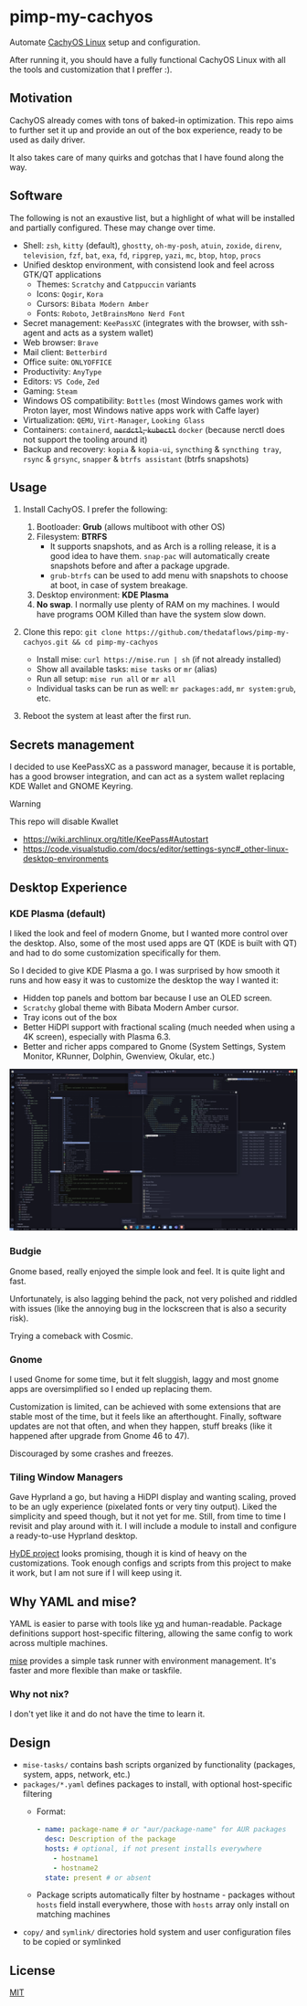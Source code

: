 # pimp-my-cachyos

Automate [CachyOS Linux](https://cachyos.org/) setup and configuration.

After running it, you should have a fully functional CachyOS Linux with all the tools and customization that I preffer :).

## Motivation

CachyOS already comes with tons of baked-in optimization. This repo aims to further set it up and provide an out of the box experience, ready to be used as daily driver.

It also takes care of many quirks and gotchas that I have found along the way.

## Software

The following is not an exaustive list, but a highlight of what will be installed and partially configured. These may change over time.

- Shell: `zsh`, `kitty` (default), `ghostty`, `oh-my-posh`, `atuin`, `zoxide`, `direnv`, `television`, `fzf`, `bat`, `exa`, `fd`, `ripgrep`, `yazi`, `mc`, `btop`, `htop`, `procs`
- Unified desktop environment, with consistend look and feel across GTK/QT applications
  - Themes: `Scratchy` and `Catppuccin` variants
  - Icons: `Qogir`, `Kora`
  - Cursors: `Bibata Modern Amber`
  - Fonts: `Roboto`, `JetBrainsMono Nerd Font`
- Secret management: `KeePassXC` (integrates with the browser, with ssh-agent and acts as a system wallet)
- Web browser: `Brave`
- Mail client: `Betterbird`
- Office suite: `ONLYOFFICE`
- Productivity: `AnyType`
- Editors: `VS Code`, `Zed`
- Gaming: `Steam`
- Windows OS compatibility: `Bottles` (most Windows games work with Proton layer, most Windows native apps work with Caffe layer)
- Virtualization: `QEMU`, `Virt-Manager`, `Looking Glass`
- Containers: `containerd`, ~~`nerdctl`, `kubectl`~~ `docker` (because nerctl does not support the tooling around it)
- Backup and recovery: `kopia` & `kopia-ui`, `syncthing` & `syncthing tray`, `rsync` & `grsync`, `snapper` & `btrfs assistant` (btrfs snapshots)

## Usage

1. Install CachyOS. I prefer the following:
   1. Bootloader: **Grub** (allows multiboot with other OS)
   2. Filesystem: **BTRFS**
      - It supports snapshots, and as Arch is a rolling release, it is a good idea to have them. `snap-pac` will automatically create snapshots before and after a package upgrade.
      - `grub-btrfs` can be used to add menu with snapshots to choose at boot, in case of system breakage.
   3. Desktop environment: **KDE Plasma**
   4. **No swap**. I normally use plenty of RAM on my machines. I would have programs OOM Killed than have the system slow down.

2. Clone this repo: `git clone https://github.com/thedataflows/pimp-my-cachyos.git && cd pimp-my-cachyos`

   - Install mise: `curl https://mise.run | sh` (if not already installed)
   - Show all available tasks: `mise tasks` or `mr` (alias)
   - Run all setup: `mise run all` or `mr all`
   - Individual tasks can be run as well: `mr packages:add`, `mr system:grub`, etc.

3. Reboot the system at least after the first run.

## Secrets management

I decided to use KeePassXC as a password manager, because it is portable, has a good browser integration, and can act as a system wallet replacing KDE Wallet and GNOME Keyring.

> [!WARNING]
> This repo will disable Kwallet

- <https://wiki.archlinux.org/title/KeePass#Autostart>
- <https://code.visualstudio.com/docs/editor/settings-sync#_other-linux-desktop-environments>

## Desktop Experience

### KDE Plasma (default)

I liked the look and feel of modern Gnome, but I wanted more control over the desktop. Also, some of the most used apps are QT (KDE is built with QT) and had to do some customization specifically for them.

So I decided to give KDE Plasma a go. I was surprised by how smooth it runs and how easy it was to customize the desktop the way I wanted it:

- Hidden top panels and bottom bar because I use an OLED screen.
- `Scratchy` global theme with Bibata Modern Amber cursor.
- Tray icons out of the box
- Better HiDPI support with fractional scaling (much needed when using a 4K screen), especially with Plasma 6.3.
- Better and richer apps compared to Gnome (System Settings, System Monitor, KRunner, Dolphin, Gwenview, Okular, etc.)

![KDE Plasma](screenshot1.png)

### Budgie

Gnome based, really enjoyed the simple look and feel. It is quite light and fast.

Unfortunately, is also lagging behind the pack, not very polished and riddled with issues (like the annoying bug in the lockscreen that is also a security risk).

Trying a comeback with Cosmic.

### Gnome

I used Gnome for some time, but it felt sluggish, laggy and most gnome apps are oversimplified so I ended up replacing them.

Customization is limited, can be achieved with some extensions that are stable most of the time, but it feels like an afterthought. Finally, software updates are not that often, and when they happen, stuff breaks (like it happened after upgrade from Gnome 46 to 47).

Discouraged by some crashes and freezes.

### Tiling Window Managers

Gave Hyprland a go, but having a HiDPI display and wanting scaling, proved to be an ugly experience (pixelated fonts or very tiny output). Liked the simplicity and speed though, but it not yet for me. Still, from time to time I revisit and play around with it. I will include a module to install and configure a ready-to-use Hyprland desktop.

[HyDE project](https://github.com/HyDE-Project/HyDE) looks promising, though it is kind of heavy on the customizations. Took enough configs and scripts from this project to make it work, but I am not sure if I will keep using it.

## Why YAML and mise?

YAML is easier to parse with tools like [yq](https://mikefarah.gitbook.io/yq) and human-readable. Package definitions support host-specific filtering, allowing the same config to work across multiple machines.

[mise](https://mise.jdx.dev/) provides a simple task runner with environment management. It's faster and more flexible than make or taskfile.

### Why not nix?

I don't yet like it and do not have the time to learn it.

## Design

- `mise-tasks/` contains bash scripts organized by functionality (packages, system, apps, network, etc.)
- `packages/*.yaml` defines packages to install, with optional host-specific filtering
  - Format:

    ```yaml
    - name: package-name # or "aur/package-name" for AUR packages
      desc: Description of the package
      hosts: # optional, if not present installs everywhere
        - hostname1
        - hostname2
      state: present # or absent
    ```

  - Package scripts automatically filter by hostname - packages without `hosts` field install everywhere, those with `hosts` array only install on matching machines
- `copy/` and `symlink/` directories hold system and user configuration files to be copied or symlinked

## License

[MIT](LICENSE)
